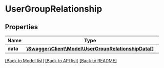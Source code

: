 # UserGroupRelationship

## Properties
Name | Type | Description | Notes
------------ | ------------- | ------------- | -------------
**data** | [**\Swagger\Client\Model\UserGroupRelationshipData[]**](UserGroupRelationshipData.md) |  | 

[[Back to Model list]](../../README.md#documentation-for-models) [[Back to API list]](../../README.md#documentation-for-api-endpoints) [[Back to README]](../../README.md)

